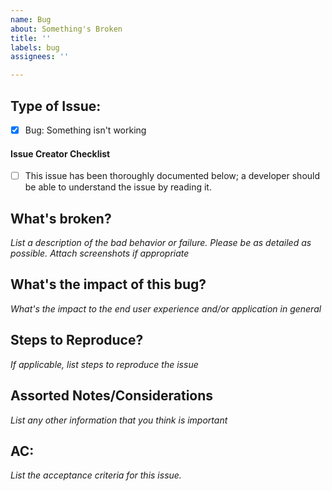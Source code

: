 ```yaml
---
name: Bug
about: Something's Broken
title: ''
labels: bug
assignees: ''

---
```


## Type of Issue:

- [x] Bug: Something isn't working

#### Issue Creator Checklist

- [ ] This issue has been thoroughly documented below; a developer should be able to understand the issue by reading it.

## What's broken?

_List a description of the bad behavior or failure. Please be as detailed as possible. Attach screenshots if appropriate_

## What's the impact of this bug?

_What's the impact to the end user experience and/or application in general_

## Steps to Reproduce?

_If applicable, list steps to reproduce the issue_

## Assorted Notes/Considerations

_List any other information that you think is important_

## AC:

_List the acceptance criteria for this issue._
